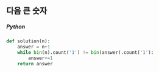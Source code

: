 ## 다음 큰 숫자

##### Python

```python
def solution(n):
    answer = n+1
    while bin(n).count('1') != bin(answer).count('1'):
        answer+=1
    return answer
```
